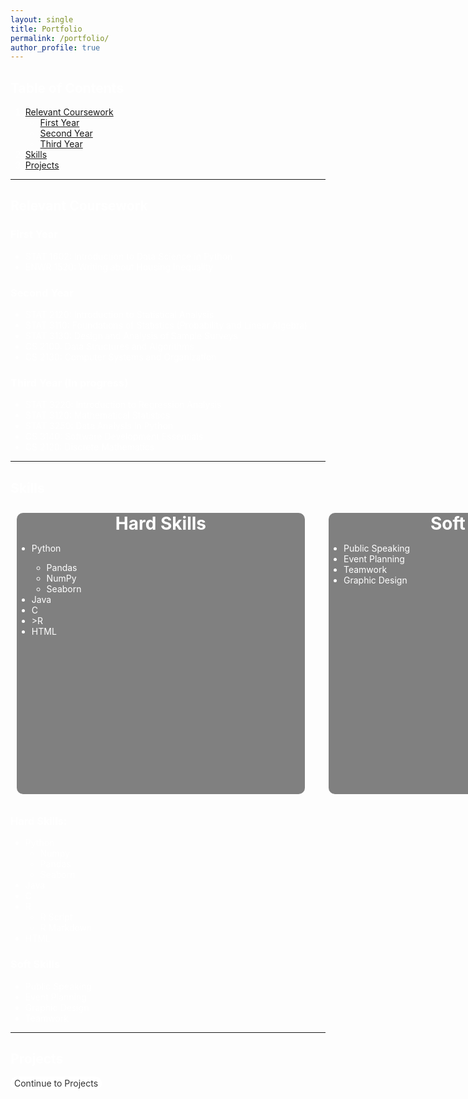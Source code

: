 ```yaml
---
layout: single
title: Portfolio
permalink: /portfolio/
author_profile: true
---
```


## Table of Contents
1. [Relevant Coursework](#relevant-coursework)
    - [First Year](#first-year)
    - [Second Year](#second-year)
    - [Third Year](#third-year-in-progress)
2. [Skills](#skills)
3. [Projects](#projects)

------

<!---This is where I need to create a row, make it look like a wix webpage--->
## Relevant Coursework

### First Year
- STAT 1602: Introduction to Data Science in Python
- ENWR 1520: Writing about Housing Inequality

### Second Year
- STAT 2120: Introduction to Statistical Analysis
- STAT 3110: Foundations of Statistics (Probability and Linear Algebra)
- STAT 3130: Design and Analysis of Sample Surveys
- CS   2100: Data Structures and Algorithms
- CS   2130: Computer Systems and Organization

### Third Year (In progress)
- STAT 3220: Introduction to Regression Analysis
- STAT 3120: Mathematical Statistics
- STAT 3250: Data Analysis in Python
- CS   3140: Software Development Essentials
- CS   2120: Discrete Mathematics


--------
## Skills
<div id="container">
    <div id="left">
        <h1>Hard Skills</h1>
            <ul>
            <li>Python</li>
                <ul>
                <li>Pandas</li>
                <li>NumPy</li>
                <li>Seaborn</li>
                </ul>
            <li>Java</li>
            <li>C</li>
            <li>>R</li>
            <li>HTML</li>
            </ul>
    </div>
    <div id="right">
        <h1>Soft Skills</h1>
            <ul>
            <li>Public Speaking</li>
            <li>Event Planning</li>
            <li>Teamwork</li>
            <li>Graphic Design</li>
            </ul>
    </div>
</div>
<style>
body{
    color: white;
}
h1{
    padding: 0;
    margin: 0;
    text-align: center;
}
#container{
    width: 960px;
    margin: 0 auto;
    padding: 0;
    border-radius: 10px;
    padding: 10px;
    overflow: hidden;
}
#left{
    background-color: grey;
    float: left;
    width: 48%;
    margin: 0 auto;
    border-radius: 10px;
    height: 450px;
}
#right{
    background-color: grey;
    float: right;
    width: 48%;
    margin: 0 auto;
    border-radius: 10px;
    height: 450px;
}
</style>




### Hard Skills:
- Python
    - Numpy
    - Pandas
    - Seaborn
- Java
- C
- R
    - R Script
    - R Markdown
- HTML

### Soft Skills
- Public Speaking
- Event Planning
- Graphic Design
- Teamwork

------------

## Projects

<a href="https://maajidhusain.github.io" class="button">Continue to Projects</a>
<style>
    .button {
  text-decoration: none;
  background-color: white;
  color: #333333;
  padding: 2px 6px 2px 6px;
  border-radius: 10px;
}
</style>




